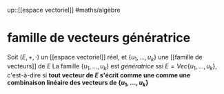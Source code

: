 up::[[espace vectoriel]]
#maths/algèbre 
# famille de vecteurs génératrice
Soit $(E, +, \cdot)$ un [[espace vectoriel]] réel, et $\{u_1,\ldots,u_k\}$ une [[famille de vecteurs]] de $E$
La famille $\{u_1,\ldots,u_k\}$ est _génératrice_ ssi $E = Vec\{u_1,\ldots,u_k\}$, c'est-à-dire si **tout vecteur de $E$ s'écrit comme une comme une combinaison linéaire des vecteurs de $\{u_1,\ldots,u_k\}$**


